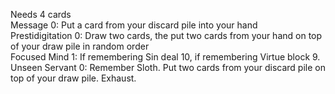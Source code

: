 Needs 4 cards</br>
Message	0: Put a card from your discard pile into your hand</br>
Prestidigitation	0: Draw two cards, the put two cards from your hand on top of your draw pile in random order</br>
Focused Mind	1: If remembering Sin deal 10, if remembering Virtue block 9.</br>
Unseen Servant	0: Remember Sloth. Put two cards from your discard pile on top of your draw pile. Exhaust.</br>
